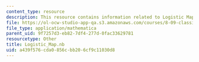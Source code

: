 ```yaml
---
content_type: resource
description: This resource contains information related to Logistic Map.
file: https://ol-ocw-studio-app-qa.s3.amazonaws.com/courses/8-09-classical-mechanics-iii-fall-2014/a439f576cda0856cbb206cf9c11030d8_Logistic_Map.nb
file_type: application/mathematica
parent_uid: 9f7257d3-eb82-7df4-277d-0fac33629781
resourcetype: Other
title: Logistic_Map.nb
uid: a439f576-cda0-856c-bb20-6cf9c11030d8
---
```

